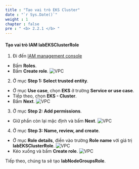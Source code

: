 ```yaml
---
title : "Tạo vai trò EKS Cluster"
date : "`r Sys.Date()`"
weight : 1
chapter : false
pre : " <b> 2.2.1 </b> "
---
```


#### Tạo vai trò IAM **labEKSClusterRole**
1. Đi đến [IAM management console](https://console.aws.amazon.com/iam/home)
  - Bấm **Roles**.
  - Bấm **Create role**.
  ![VPC](/workshop-01-wordpress-deployment-on-eks/images/2.prerequisite/ws01-createrole01.png)

2. Ở mục **Step 1: Select trusted entity**.
  - Ở mục **Use case**, chọn **EKS** ở trường **Service or use case**.
  - Tiếp theo, chọn **EKS - Cluster**.
  - Bấm **Next**.
  ![VPC](/workshop-01-wordpress-deployment-on-eks/images/2.prerequisite/ws01-createrole02.png)

3. Ở mục **Step 2: Add permissions**.
  - Giữ phần còn lại mặc định và bấm **Next**.
  ![VPC](/workshop-01-wordpress-deployment-on-eks/images/2.prerequisite/ws01-createrole03.png)

4. Ở mục **Step 3: Name, review, and create**.
  - Ở mục **Role details**, điền vào trường **Role name** với giá trị **labEKSClusterRole**.
  ![VPC](/workshop-01-wordpress-deployment-on-eks/images/2.prerequisite/ws01-createrole04.png)
  - Kéo xuống và bấm **Create role**.
  ![VPC](/workshop-01-wordpress-deployment-on-eks/images/2.prerequisite/ws01-createrole05.png)

Tiếp theo, chúng ta sẽ tạo **labNodeGroupsRole**.